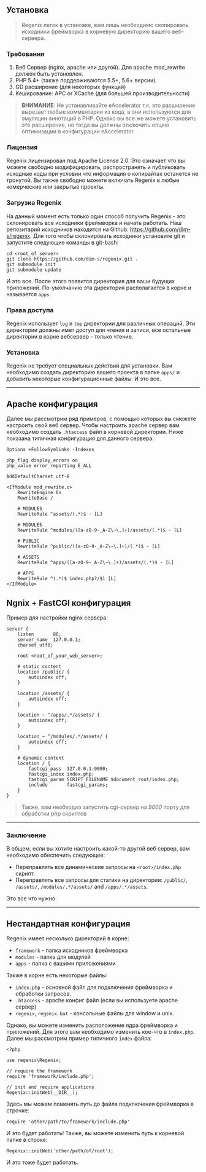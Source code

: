 ## Установка

> Regenix легок в установке, вам лишь необходимо скопировать исходники фреймворка
> в корневую директорию вашего веб-сервера.

### Требования

1. Веб Сервер (nginx, apache или другой). Для apache mod_rewrite должен быть установлен.
2. PHP 5.4+ (также поддерживаются 5.5+, 5.6+ версии).
3. GD расширение (для некоторых функций)
4. Кеширование: APC or XCache (для большей производительности)

> **ВНИМАНИЕ**: Не устанавливайте eAccelerator т.к. это расширение вырезает любые комментарии из кода,
> а они используются для эмуляции аннотаций в PHP. Однако вы все же можете установить это расширение,
> но тогда вы должны отключить опцию оптимизации в конфигурации eAccelerator.

### Лицензия

Regenix лицензирован под Apache License 2.0. Это означает что вы можете свободно модифицировать,
распространять и публиковать исходные коды при условии что информация о копирайтах останется не тронутой.
Вы также свободно можете включать Regenix в любые комерческие или закрытые проекты.

### Загрузка Regenix

На данный момент есть только один способ получить Regenix - это склонировать все исходники фреймворка и начать
работать. Наш репозитарий исходников находится на Github: <https://github.com/dim-s/regenix>. Для того чтобы
склонировать исходники установите git и запустите следующие команды в git-bash:

    cd <root_of_server>
    git clone https://github.com/dim-s/regenix.git .
    git submodule init
    git submodule update

И это все. После этого появится директория для ваши будущих приложений. По-умолчанию
эта директория располагается в корне и называется `apps`.

### Права доступа

Regenix использует `log` и `tmp` директории для различных операций. Эти директории должны
имет доступ для чтения и записи, все остальные директории в корне вебсервер - только чтение.

### Установка

Regenix не требует специальных действий для установки. Вам необходимо создать директорию вашего проекта
в папке `apps/` и добавить некоторые конфигурационные файлы. И это все.

---

## Apache конфигурация

Далее мы рассмотрим ряд примеров, с помощью которых вы сможете настроить
свой веб сервер. Чтобы настроить apache сервер вам необходимо создать
`.htaccess` файл в корневой директории. Ниже показана типичная конфигурация
для данного сервера:

    Options +FollowSymlinks -Indexes

    php_flag display_errors on
    php_value error_reporting E_ALL
    
    AddDefaultCharset utf-8
    
    <IfModule mod_rewrite.c>
        RewriteEngine On
        RewriteBase /
    
        # MODULES
        RewriteRule ^assets/(.*)$ - [L]
    
        # MODULES
        RewriteRule ^modules/([a-z0-9-_A-Z\~\.]+)/assets/(.*)$ - [L]
    
        # PUBLIC
        RewriteRule ^public/([a-z0-9-_A-Z\~\.]+)/(.*)$ - [L]
    
        # ASSETS
        RewriteRule ^apps/([a-z0-9-_A-Z\~\.]+)/assets/(.*)$ - [L]
    
        # APPS
        RewriteRule ^(.*)$ index.php?/$1 [L]
    </IfModule>


## Ngnix + FastCGI конфигурация

Пример для настройки nginx сервера:

    server {
        listen       80;
        server_name  127.0.0.1;
        charset utf8;

        root <root_of_your_web_server>;

        # static content
        location /public/ {
            autoindex off;
        }

        location /assets/ {
            autoindex off;
        }

        location ~ ^/apps/.*/assets/ {
            autoindex off;
        }

        location ~ ^/modules/.*/assets/ {
            autoindex off;
        }

        # dynamic content
        location / {
            fastcgi_pass  127.0.0.1:9000;
            fastcgi_index index.php;
            fastcgi_param SCRIPT_FILENAME $document_root/index.php;
            include       fastcgi_params;
        }
    }
    
> Также, вам необходио запустить cgi-сервер на _9000_ порту для обработки php скриптов

---

### Заключение

В общем, если вы хотите настроить какой-то другой веб сервер, вам необходимо обеспечить
следующее:

- Переправлять все динамические запросы на `<root>/index.php` скрипт.
- Переправлять все запросы для статики на директории: `/public/`, `/assets/`, `/modules/.*/assets/` and `/apps/.*/assets`.

Это все что нужно.

---

## Нестандартная конфигурация

Regenix имеет несколько директорий в корне:

- `framework` - папка исходников фреймворка
- `modules` - папка для модулей
- `apps` - папка с вашими приложениями

Также в корне есть некоторые файлы:

- `index.php` - основной файл для подключения фреймворка и обработки запросов.
- `.htaccess` - apache конфиг файл (если вы используете apache сервер)
- `regenix`, `regenix.bat` - консольные файлы для window и unix.

Однако, вы можете изменить расположение ядра фреймворка и приложений. Для этого
вам необходимо изменить кое-что в `index.php`. Далее мы рассмотрим пример типичного `index` файла:

    <?php 
    
    use regenix\Regenix;

    // require the framework
    require 'framework/include.php';
    
    // init and require applications
    Regenix::initWeb(__DIR__);
    
Здесь мы можем поменять путь до файла подключения фреймворка в строчке:

    require 'other/path/to/framework/include.php'

И это будет работать! Также, вы можете изменить путь к корневой папке в строке:

    Regenix::initWeb('other/path/of/root');

И это тоже будет работать.
